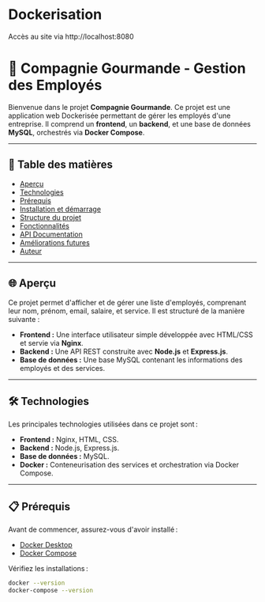 # Dockerisation
Accès au site via http://localhost:8080

# 🐳 Compagnie Gourmande - Gestion des Employés

Bienvenue dans le projet **Compagnie Gourmande**. Ce projet est une application web Dockerisée permettant de gérer les employés d'une entreprise. Il comprend un **frontend**, un **backend**, et une base de données **MySQL**, orchestrés via **Docker Compose**.

---

## 📝 Table des matières

- [Aperçu](#-aperçu)
- [Technologies](#-technologies)
- [Prérequis](#-prérequis)
- [Installation et démarrage](#-installation-et-démarrage)
- [Structure du projet](#-structure-du-projet)
- [Fonctionnalités](#-fonctionnalités)
- [API Documentation](#-api-documentation)
- [Améliorations futures](#-améliorations-futures)
- [Auteur](#-auteur)

---

## 🌐 Aperçu

Ce projet permet d'afficher et de gérer une liste d'employés, comprenant leur nom, prénom, email, salaire, et service. Il est structuré de la manière suivante :

- **Frontend :** Une interface utilisateur simple développée avec HTML/CSS et servie via **Nginx**.
- **Backend :** Une API REST construite avec **Node.js** et **Express.js**.
- **Base de données :** Une base MySQL contenant les informations des employés et des services.

---

## 🛠️ Technologies

Les principales technologies utilisées dans ce projet sont :

- **Frontend :** Nginx, HTML, CSS.
- **Backend :** Node.js, Express.js.
- **Base de données :** MySQL.
- **Docker :** Conteneurisation des services et orchestration via Docker Compose.

---

## 📋 Prérequis

Avant de commencer, assurez-vous d'avoir installé :

- [Docker Desktop](https://www.docker.com/products/docker-desktop)
- [Docker Compose](https://docs.docker.com/compose/install/)

Vérifiez les installations :

```bash
docker --version
docker-compose --version
```
